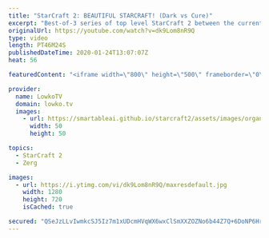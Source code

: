 ```yaml
---
title: "StarCraft 2: BEAUTIFUL STARCRAFT! (Dark vs Cure)"
excerpt: "Best-of-3 series of top level StarCraft 2 between the current World Champion Dark and the strongest up-and-coming player Cure. A sick series of Zerg versus Terran where both players play what is considered to be a classical style of StarCraft 2 focused around Marine Marauder Medivac and Mutalisks Zerglings"
originalUrl: https://youtube.com/watch?v=dk9Lom8nR9Q
type: video
length: PT46M24S
publishedDateTime: 2020-01-24T13:07:07Z
heat: 56

featuredContent: "<iframe width=\"800\" height=\"500\" frameborder=\"0\" src=\"https://www.youtube.com/embed/dk9Lom8nR9Q\" allow=\"accelerometer; autoplay; encrypted-media; gyroscope; picture-in-picture\" allowfullscreen></iframe>"

provider:
  name: LowkoTV
  domain: lowko.tv
  images:
    - url: https://smartableai.github.io/starcraft2/assets/images/organizations/lowko.tv-50x50.jpg
      width: 50
      height: 50

topics:
  - StarCraft 2
  - Zerg

images:
  - url: https://i.ytimg.com/vi/dk9Lom8nR9Q/maxresdefault.jpg
    width: 1280
    height: 720
    isCached: true

secured: "QSeJzLLvIwmkcSJ5Iz7m1xUDcmHVqWX6wxClSmXXZOZNo6b44Z7Q+6DoNP6HrjW9fVWpM88UDIVV40+CjU5IHiurlC2SW9OqR0lYO5E0mtfO7fksOFYFgE36pjbGiDelwrdTMHneitN1ZcNcNjzq//u6glfLdqiYXJrPmoh6IXpQg6dFicEz0c5OApf23QG+8yV3uEonP7wjeZdRr8zJGWlvnPcsetO2tyYwzYv66RUjrmB32em+OPpIoVEzGqGAYvv/m4EYf9INGN/tcTEiExvSKCMzlqVRRsxTw3s1tydj1b41pgSZdsGQxOUro5uAjSkNRmAQx9EnzMAXZGzztjaWBqVgn3KHqjt0+uWO/vpk9G6802QX+4mIxo5TjKGCx2QLjwI1U0OEEhqEJVS62dA1G2CDh3YJsPhyWyeiiBjC+F15KV0YrsntIHvLxRtS;LWYPy6Ra8fhB4No3/w7xzQ=="
---
```


